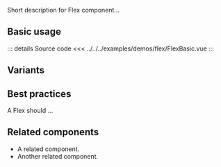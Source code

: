 Short description for Flex component...

## Basic usage

<FlexBasic />

::: details Source code
<<< ../../../examples/demos/flex/FlexBasic.vue
:::

## Variants

<FlexVariants />

## Best practices

A Flex should ...

## Related components

- A related component.
- Another related component.
